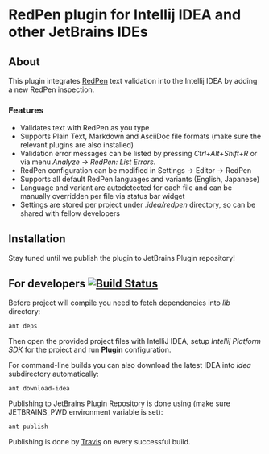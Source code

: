 # RedPen plugin for Intellij IDEA and other JetBrains IDEs

## About

This plugin integrates [RedPen](http://redpen.cc) text validation into the Intellij IDEA by adding a new RedPen inspection.

### Features

* Validates text with RedPen as you type
* Supports Plain Text, Markdown and AsciiDoc file formats (make sure the relevant plugins are also installed)
* Validation error messages can be listed by pressing *Ctrl+Alt+Shift+R* or via menu *Analyze -> RedPen: List Errors*.
* RedPen configuration can be modified in Settings -> Editor -> RedPen
* Supports all default RedPen languages and variants (English, Japanese)
* Language and variant are autodetected for each file and can be manually overridden per file via status bar widget
* Settings are stored per project under *.idea/redpen* directory, so can be shared with fellow developers

## Installation

Stay tuned until we publish the plugin to JetBrains Plugin repository!

## For developers [![Build Status](https://travis-ci.org/redpen-cc/redpen-intellij-plugin.svg?branch=master)](https://travis-ci.org/redpen-cc/redpen-intellij-plugin)

Before project will compile you need to fetch dependencies into *lib* directory:

  ```ant deps```
  
Then open the provided project files with IntelliJ IDEA, setup *Intellij Platform SDK* for the project and run **Plugin** configuration.

For command-line builds you can also download the latest IDEA into *idea* subdirectory automatically:

  ```ant download-idea```

Publishing to JetBrains Plugin Repository is done using (make sure JETBRAINS_PWD environment variable is set):

  ```ant publish```
  
Publishing is done by [Travis](https://travis-ci.org/redpen-cc/redpen-intellij-plugin) on every successful build.

